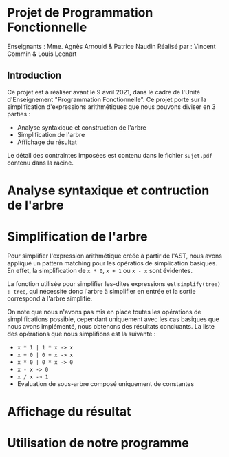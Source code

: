 # Projet de Programmation Fonctionnelle
Enseignants : Mme. Agnès Arnould & Patrice Naudin
Réalisé par : Vincent Commin & Louis Leenart
## Introduction
Ce projet est à réaliser avant le 9 avril 2021, dans le cadre de l'Unité d'Enseignement "Programmation Fonctionnelle". Ce projet porte sur la simplification d'expressions arithmétiques que nous pouvons diviser en 3 parties :
- Analyse syntaxique et construction de l'arbre
- Simplification de l'arbre
- Affichage du résultat

Le détail des contraintes imposées est contenu dans le fichier `sujet.pdf` contenu dans la racine.

# Analyse syntaxique et contruction de l'arbre

# Simplification de l'arbre
Pour simplifier l'expression arithmétique créée à partir de l'AST, nous avons appliqué un pattern matching pour les opératios de simplication basiques. En effet, la simplification de `x * 0`, `x + 1` ou `x - x` sont évidentes.

La fonction utilisée pour simplifier les-dites expressions est `simplify(tree) : tree`, qui nécessite donc l'arbre à simplifier en entrée et la sortie correspond à l'arbre simplifié. 

On note que nous n'avons pas mis en place toutes les opérations de simplifications possible, cependant uniquement avec les cas basiques que nous avons implémenté, nous obtenons des résultats concluants. La liste des opérations que nous simplifions est la suivante :
- `x * 1 | 1 * x -> x` 
- `x + 0 | 0 + x -> x` 
- `x * 0 | 0 * x -> 0` 
- `x - x -> 0` 
- `x / x -> 1` 
- Evaluation de sous-arbre composé uniquement de constantes

# Affichage du résultat

# Utilisation de notre programme